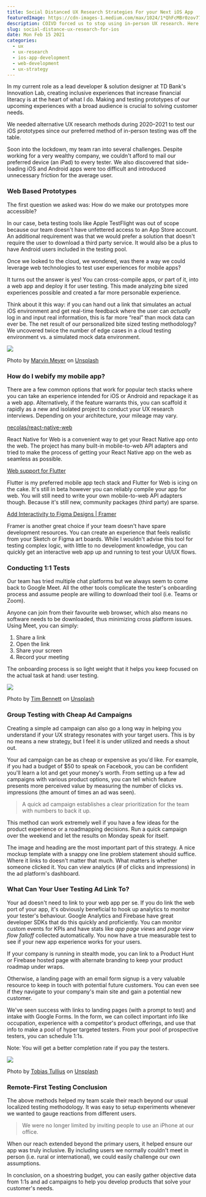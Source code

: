 ```yaml
---
title: Social Distanced UX Research Strategies For your Next iOS App
featuredImage: https://cdn-images-1.medium.com/max/1024/1*QhFcMBr0zov772nR8lhxIQ.jpeg
description: COIVD forced us to stop using in-person UX research. Here are some tried and true methods we're keeping after the lockdowns lift
slug: social-distance-ux-research-for-ios
date: Mon Feb 15 2021
categories:
  - ux
  - ux-research
  - ios-app-development
  - web-development
  - ux-strategy
---
```


In my current role as a lead developer & solution designer at TD Bank's Innovation Lab, creating inclusive experiences that increase financial literacy is at the heart of what I do. Making and testing prototypes of our upcoming experiences with a broad audience is crucial to solving customer needs.

We needed alternative UX research methods during 2020–2021 to test our iOS prototypes since our preferred method of in-person testing was off the table.

Soon into the lockdown, my team ran into several challenges. Despite working for a very wealthy company, we couldn't afford to mail our preferred device (an iPad) to every tester. We also discovered that side-loading iOS and Android apps were too difficult and introduced unnecessary friction for the average user.

### Web Based Prototypes

The first question we asked was: How do we make our prototypes more accessible?

In our case, beta testing tools like Apple TestFlight was out of scope because our team doesn't have unfettered access to an App Store account. An additional requirement was that we would prefer a solution that doesn't require the user to download a third party service. It would also be a plus to have Android users included in the testing pool.

Once we looked to the cloud, we wondered, was there a way we could leverage web technologies to test user experiences for mobile apps?

It turns out the answer is yes! You can cross-compile apps, or part of it, into a web app and deploy it for user testing. This made analyzing bite sized experiences possible and created a far more personable experience.

Think about it this way: if you can hand out a link that simulates an actual iOS environment and get real-time feedback where the user can _actually_ log in and input real information, this is far more “real” than mock data can ever be. The net result of our personalized bite sized testing methodology? We uncovered twice the number of edge cases in a cloud testing environment vs. a simulated mock data environment.

![](https://cdn-images-1.medium.com/max/1024/0*n2Cny-cRQV8rREJ1)

Photo by [Marvin Meyer](https://unsplash.com/@marvelous?utm_source=medium&utm_medium=referral) on [Unsplash](https://unsplash.com?utm_source=medium&utm_medium=referral)

### How do I webify my mobile app?

There are a few common options that work for popular tech stacks where you can take an experience intended for iOS or Android and repackage it as a web app. Alternatively, if the feature warrants this, you can scaffold it rapidly as a new and isolated project to conduct your UX research interviews. Depending on your architecture, your mileage may vary.

[necolas/react-native-web](https://github.com/necolas/react-native-web)

React Native for Web is a convenient way to get your React Native app onto the web. The project has many built-in mobile-to-web API adapters and tried to make the process of getting your React Native app on the web as seamless as possible.

[Web support for Flutter](https://flutter.dev/web)

Flutter is my preferred mobile app tech stack and Flutter for Web is icing on the cake. It's still in beta however you can reliably compile your app for web. You will still need to write your own mobile-to-web API adapters though. Because it's still new, community packages (third party) are sparse.

[Add Interactivity to Figma Designs | Framer](https://www.framer.com/figma/)

Framer is another great choice if your team doesn't have spare development resources. You can create an experience that feels realistic from your Sketch or Figma art boards. While I wouldn't advise this tool for testing complex logic, with little to no development knowledge, you can quickly get an interactive web app up and running to test your UI/UX flows.

### Conducting 1:1 Tests

Our team has tried multiple chat platforms but we always seem to come back to Google Meet. All the other tools complicate the tester's onboarding process and assume people are willing to download their tool (i.e. Teams or Zoom).

Anyone can join from their favourite web browser, which also means no software needs to be downloaded, thus minimizing cross platform issues. Using Meet, you can simply:

1.  Share a link
2.  Open the link
3.  Share your screen
4.  Record your meeting

The onboarding process is so light weight that it helps you keep focused on the actual task at hand: user testing.

![](https://cdn-images-1.medium.com/max/1024/0*J9T-onMuGoV2s49c)

Photo by [Tim Bennett](https://unsplash.com/@timbennettcreative?utm_source=medium&utm_medium=referral) on [Unsplash](https://unsplash.com?utm_source=medium&utm_medium=referral)

### Group Testing with Cheap Ad Campaigns

Creating a simple ad campaign can also go a long way in helping you understand if your UX strategy resonates with your target users. This is by no means a new strategy, but I feel it is under utilized and needs a shout out.

Your ad campaign can be as cheap or expensive as you'd like. For example, if you had a budget of $50 to speak on Facebook, you can be confident you'll learn a lot and get your money's worth. From setting up a few ad campaigns with various product options, you can tell which feature presents more perceived value by measuring the number of clicks vs. impressions (the amount of times an ad was seen).

> A quick ad campaign establishes a clear prioritization for the team with numbers to back it up.

This method can work extremely well if you have a few ideas for the product experience or a roadmapping decisions. Run a quick campaign over the weekend and let the results on Monday speak for itself.

The image and heading are the most important part of this strategy. A nice mockup template with a snappy one line problem statement should suffice. Where it links to doesn't matter that much. What matters is whether someone clicked it. You can view analytics (# of clicks and impressions) in the ad platform's dashboard.

### What Can Your User Testing Ad Link To?

Your ad doesn't need to link to your web app per se. If you do link the web port of your app, it's obviously beneficial to hook up analytics to monitor your tester's behaviour. Google Analytics and Firebase have great developer SDKs that do this quickly and proficiently. You can monitor custom events for KPIs and have stats like _app page views_ and _page view flow falloff_ collected automatically. You now have a true measurable test to see if your new app experience works for your users.

If your company is running in stealth mode, you can link to a Product Hunt or Firebase hosted page with alternate branding to keep your product roadmap under wraps.

Otherwise, a landing page with an email form signup is a very valuable resource to keep in touch with potential future customers. You can even see if they navigate to your company's main site and gain a potential new customer.

We've seen success with links to landing pages (with a prompt to test) and intake with Google Forms. In the form, we can collect important info like occupation, experience with a competitor's product offerings, and use that info to make a pool of hyper targeted testers. From your pool of prospective testers, you can schedule 1:1s.

Note: You will get a better completion rate if you pay the testers.

![](https://cdn-images-1.medium.com/max/1024/0*No4eX4t4f0i-wLEn)

Photo by [Tobias Tullius](https://unsplash.com/@tobiastu?utm_source=medium&utm_medium=referral) on [Unsplash](https://unsplash.com?utm_source=medium&utm_medium=referral)

### Remote-First Testing Conclusion

The above methods helped my team scale their reach beyond our usual localized testing methodology. It was easy to setup experiments whenever we wanted to gauge reactions from different users.

> We were no longer limited by inviting people to use an iPhone at our office.

When our reach extended beyond the primary users, it helped ensure our app was truly inclusive. By including users we normally couldn't meet in person (i.e. rural or international), we could easily challenge our own assumptions.

In conclusion, on a shoestring budget, you can easily gather objective data from 1:1s and ad campaigns to help you develop products that solve your customer's needs.
